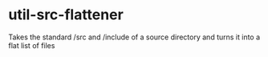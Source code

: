 # util-src-flattener
Takes the standard /src and /include of a source directory and turns it into a flat list of files

